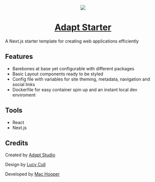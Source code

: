 <div align="center">
<a href={projecturl}>
  <picture>
    <source 
      srcset="/public/icons/logo-dark.svg" 
      media="(prefers-color-scheme: dark)">
    <img src="/public/icons/logo.svg">
  </picture>
  <h1>Adapt Starter</h1>
</a>
</div>

A Next.js starter template for creating web applications efficiently

## Features
- Barebones at base yet configurable with different packages
- Basic Layout components ready to be styled
- Config file with variables for site theming, metadata, navigation and social links
- Dockerfile for easy container spin up and an instant local dev enviroment

## Tools
- React
- Next.js

## Credits
Created by [Adapt Studio](https://adaptstudio.co.uk) 

Design by [Lucy Cull](https://lucycull.design)

Developed by [Mac Hooper](https://machooper.tech)

